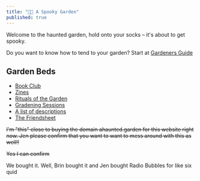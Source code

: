 ```yaml
---
title: "👻👻 A Spooky Garden"
published: true
---
```


Welcome to the haunted garden, hold onto your socks – it's about to get spooky.

Do you want to know how to tend to your garden? Start at [Gardeners Guide](notes/gardening/Gardeners%20Guide.md)

## Garden Beds
- [Book Club](notes/bookclub.md)
- [Zines](notes/zine.md)
- [Rituals of the Garden](notes/rituals.md)
- [Gradening Sessions](notes/sessions.md)
- [A list of descriptions](notes/bfgf.md)
- [The Friendsheet](https://docs.google.com/spreadsheets/d/1C3iP5AHDPW_B-95FN6eQasWwCSRuV141HiqGnUXuQOQ/edit#gid=0)

~~I'm "this" close to buying the domain ahaunted.garden for this website right now. Jen please confirm that you want to want to mess around with this as well!!~~

~~Yes I can confirm~~

We bought it. Well, Brin bought it and Jen bought Radio Bubbles for like six quid
